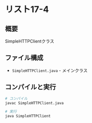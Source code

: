 # リスト17-4

## 概要
SimpleHTTPClientクラス

## ファイル構成
- `SimpleHTTPClient.java` - メインクラス

## コンパイルと実行
```bash
# コンパイル
javac SimpleHTTPClient.java

# 実行
java SimpleHTTPClient
```
